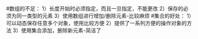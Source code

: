 #数组的不足：
    1）长度开始时必须指定，而且一旦指定，不能更改
    2）保存的必须为同一类型的元素
    3）使用数组进行增加/删除元素-比较麻烦
#集合的好处：
    1）可以动态保存任意多个对象，使用比较方便
    2）提供了一系列方便的操作对象的方法
    3）使用集合添加，删除新元素-简洁了